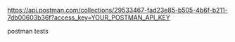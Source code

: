 https://api.postman.com/collections/29533467-fad23e85-b505-4b6f-b211-7db00603b36f?access_key=YOUR_POSTMAN_API_KEY

postman tests